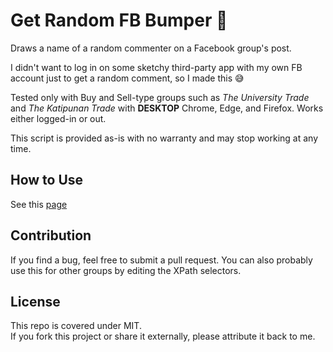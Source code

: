 # Get Random FB Bumper 🔮

Draws a name of a random commenter on a Facebook group's post. 

I didn't want to log in on some sketchy third-party app with my own FB account just to get a random comment, so I made this 😅

Tested only with Buy and Sell-type groups such as *The University Trade* and *The Katipunan Trade* with **DESKTOP** Chrome, Edge, and Firefox. Works either logged-in or out.

This script is provided as-is with no warranty and may stop working at any time. 

## How to Use

See this [page](https://kenzojrc.github.io/get-random-fb-bumper)

## Contribution

If you find a bug, feel free to submit a pull request. You can also probably use this for other groups by editing the XPath selectors.

## License

This repo is covered under MIT.  
If you fork this project or share it externally, please attribute it back to me.